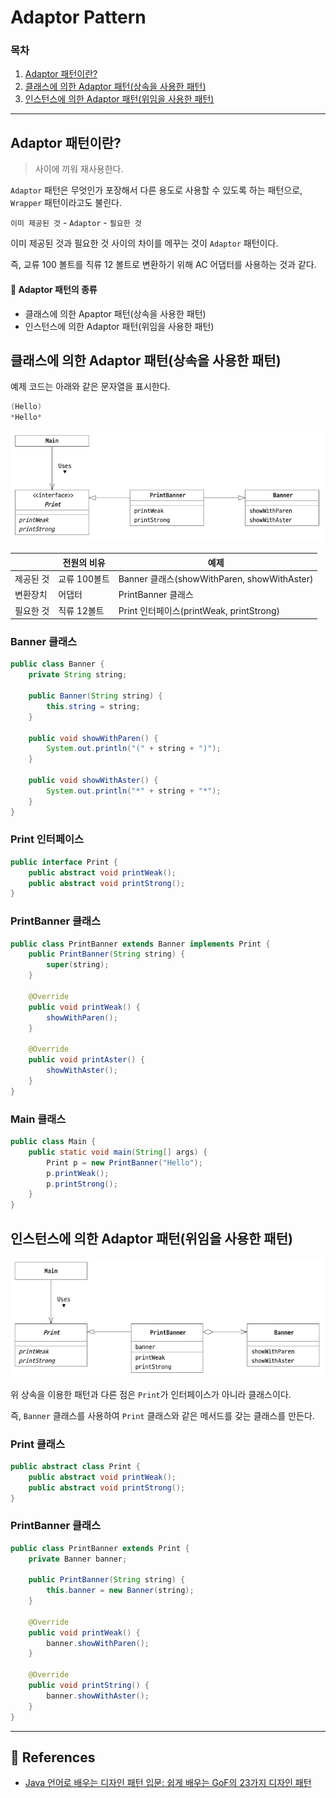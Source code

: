 # Adaptor Pattern
### 목차
1. [Adaptor 패턴이란?](#adaptor-패턴이란)
2. [클래스에 의한 Adaptor 패턴(상속을 사용한 패턴)](#클래스에-의한-adaptor-패턴상속을-사용한-패턴)
3. [인스턴스에 의한 Adaptor 패턴(위임을 사용한 패턴)](#인스턴스에-의한-adaptor-패턴위임을-사용한-패턴)

----
## Adaptor 패턴이란?
> 사이에 끼워 재사용한다.

`Adaptor` 패턴은 무엇인가 포장해서 다른 용도로 사용할 수 있도록 하는 패턴으로, `Wrapper` 패턴이라고도 불린다.

`이미 제공된 것` - `Adaptor` - `필요한 것`

이미 제공된 것과 필요한 것 사이의 차이를 메꾸는 것이 `Adaptor` 패턴이다.

즉, 교류 100 볼트를 직류 12 볼트로 변환하기 위해 AC 어댑터를 사용하는 것과 같다.

#### 📌 Adaptor 패턴의 종류
- 클래스에 의한 Apaptor 패턴(상속을 사용한 패턴)
- 인스턴스에 의한 Adaptor 패턴(위임을 사용한 패턴)

## 클래스에 의한 Adaptor 패턴(상속을 사용한 패턴)
예제 코드는 아래와 같은 문자열을 표시한다.
```java
(Hello)
*Hello*
```

![Adaptor Pattern 1](images/Adaptor-Pattern-1.png)

||전원의 비유|예제|
|--|--|--|
|제공된 것|교류 100볼트|Banner 클래스(showWithParen, showWithAster)|
|변환장치|어댑터|PrintBanner 클래스|
|필요한 것|직류 12볼트|Print 인터페이스(printWeak, printStrong)|

### Banner 클래스 
```java
public class Banner {
    private String string;

    public Banner(String string) {
        this.string = string;
    }

    public void showWithParen() {
        System.out.println("(" + string + ")");
    }

    public void showWithAster() {
        System.out.println("*" + string + "*");
    }
}
```

### Print 인터페이스
```java
public interface Print {
    public abstract void printWeak();
    public abstract void printStrong();
}
```

### PrintBanner 클래스
```java
public class PrintBanner extends Banner implements Print {
    public PrintBanner(String string) {
        super(string);
    }

    @Override
    public void printWeak() {
        showWithParen();
    }

    @Override
    public void printAster() {
        showWithAster();
    }
}
```

### Main 클래스
```java
public class Main {
    public static void main(String[] args) {
        Print p = new PrintBanner("Hello");
        p.printWeak();
        p.printStrong();
    }
}
```

## 인스턴스에 의한 Adaptor 패턴(위임을 사용한 패턴)

![Adaptor Pattern 2](images/Adaptor-Pattern-2.png)

위 상속을 이용한 패턴과 다른 점은 `Print`가 인터페이스가 아니라 클래스이다.

즉, `Banner` 클래스를 사용하여 `Print` 클래스와 같은 메서드를 갖는 클래스를 만든다.

### Print 클래스
```java
public abstract class Print {
    public abstract void printWeak();
    public abstract void printStrong();
}
```

### PrintBanner 클래스
```java
public class PrintBanner extends Print {
    private Banner banner;

    public PrintBanner(String string) {
        this.banner = new Banner(string);
    }

    @Override
    public void printWeak() {
        banner.showWithParen();
    }

    @Override
    public void printString() {
        banner.showWithAster();
    }
}
```

------
## 💎 References
- [Java 언어로 배우는 디자인 패턴 입문: 쉽게 배우는 GoF의 23가지 디자인 패턴](https://product.kyobobook.co.kr/detail/S000200311846)

